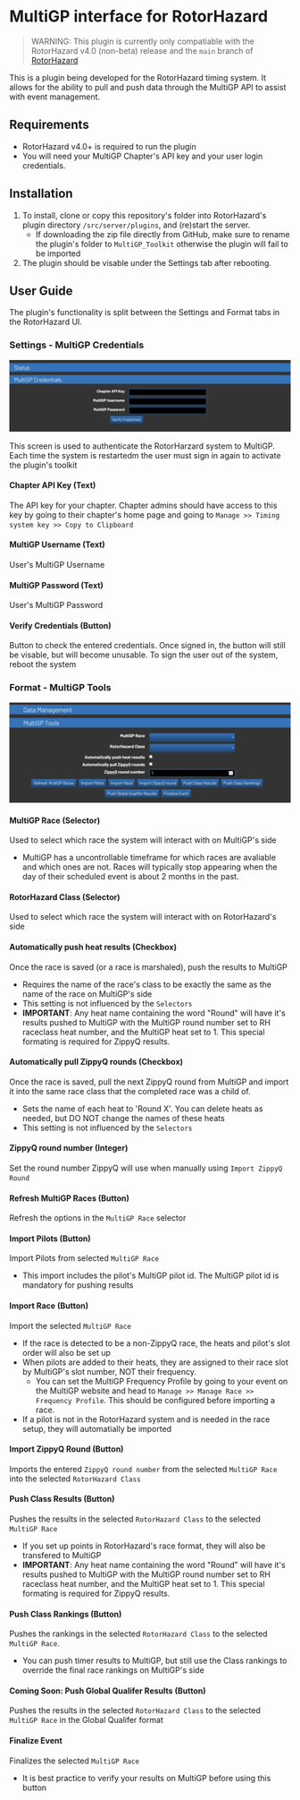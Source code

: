 # MultiGP interface for RotorHazard

> WARNING: This plugin is currently only compatiable with the RotorHazard v4.0 (non-beta) release and the ```main``` branch of [RotorHazard](https://github.com/RotorHazard/RotorHazard)

This is a plugin being developed for the RotorHazard timing system. It allows for the ability to pull and push data through the MultiGP API to assist with event management.

## Requirements

- RotorHazard v4.0+ is required to run the plugin
- You will need your MultiGP Chapter's API key and your user login credentials.

## Installation

1. To install, clone or copy this repository's folder into RotorHazard's plugin directory ```/src/server/plugins```, and (re)start the server.
    - If downloading the zip file directly from GitHub, make sure to rename the plugin's folder to ```MultiGP_Toolkit``` otherwise the plugin will fail to be imported
2. The plugin should be visable under the Settings tab after rebooting. 

## User Guide

The plugin's functionality is split between the Settings and Format tabs in the RotorHazard UI.

### Settings - MultiGP Credentials

![Credentials](docs/settings.png)

This screen is used to authenticate the RotorHarzard system to MultiGP. Each time the system is restartedm the user must sign in again to activate the plugin's toolkit

#### Chapter API Key (Text)
The API key for your chapter. Chapter admins should have access to this key by going to their chapter's home page and going to ```Manage >> Timing system key >> Copy to Clipboard```

#### MultiGP Username (Text)
User's MultiGP Username

#### MultiGP Password (Text)
User's MultiGP Password

#### Verify Credentials (Button)
Button to check the entered credentials. Once signed in, the button will still be visable, but will become unusable. To sign the user out of the system, reboot the system

### Format - MultiGP Tools

![MultiGP Tools](docs/format.png)

#### MultiGP Race (Selector)
Used to select which race the system will interact with on MultiGP's side
- MultiGP has a uncontrollable timeframe for which races are avaliable and which ones are not. Races will typically stop appearing when the day of their scheduled event is about 2 months in the past.

#### RotorHazard Class (Selector)
Used to select which race the system will interact with on RotorHazard's side

#### Automatically push heat results (Checkbox)
Once the race is saved (or a race is marshaled), push the results to MultiGP
- Requires the name of the race's class to be exactly the same as the name of the race on MultiGP's side
- This setting is not influenced by the ```Selectors```
- **IMPORTANT**: Any heat name containing the word "Round" will have it's results pushed to MultiGP with the MultiGP round number set to RH raceclass heat number, and the MultiGP heat set to 1. This special formating is required for ZippyQ results.

#### Automatically pull ZippyQ rounds (Checkbox)
Once the race is saved, pull the next ZippyQ round from MultiGP and import it into the same race class that the completed race was a child of.
- Sets the name of each heat to 'Round X'. You can delete heats as needed, but DO NOT change the names of these heats
- This setting is not influenced by the ```Selectors```

#### ZippyQ round number (Integer)
Set the round number ZippyQ will use when manually using ```Import ZippyQ Round```

#### Refresh MultiGP Races (Button)
Refresh the options in the ```MultiGP Race``` selector

#### Import Pilots (Button)
Import Pilots from selected ```MultiGP Race```
- This import includes the pilot's MultiGP pilot id. The MultiGP pilot id is mandatory for pushing results

#### Import Race (Button)
Import the selected ```MultiGP Race```
- If the race is detected to be a non-ZippyQ race, the heats and pilot's slot order will also be set up
- When pilots are added to their heats, they are assigned to their race slot by MultiGP's slot number, NOT their frequency.
    - You can set the MultiGP Frequency Profile by going to your event on the MultiGP website and head to ```Manage >> Manage Race >> Frequency Profile```. This should be configured before importing a race.
- If a pilot is not in the RotorHazard system and is needed in the race setup, they will automatially be imported

#### Import ZippyQ Round (Button)
Imports the entered ```ZippyQ round number``` from the selected ```MultiGP Race``` into the selected ```RotorHazard Class```

#### Push Class Results (Button)
Pushes the results in the selected ```RotorHazard Class``` to the selected ```MultiGP Race```
- If you set up points in RotorHazard's race format, they will also be transfered to MultiGP
- **IMPORTANT**: Any heat name containing the word "Round" will have it's results pushed to MultiGP with the MultiGP round number set to RH raceclass heat number, and the MultiGP heat set to 1. This special formating is required for ZippyQ results.

#### Push Class Rankings (Button)
Pushes the rankings in the selected ```RotorHazard Class``` to the selected ```MultiGP Race```.
- You can push timer results to MultiGP, but still use the Class rankings to override the final race rankings on MultiGP's side

#### Coming Soon: Push Global Qualifer Results (Button) 
Pushes the results in the selected ```RotorHazard Class``` to the selected ```MultiGP Race``` in the Global Qualifer format

#### Finalize Event
Finalizes the selected ```MultiGP Race```
- It is best practice to verify your results on MultiGP before using this button